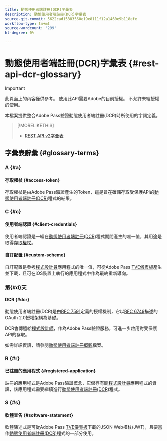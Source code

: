 ```yaml
---
title: 動態使用者端註冊(DCR)字彙表
description: 動態使用者端註冊(DCR)字彙表
source-git-commit: 5622cad15383560e19e8111f12a1460e9b118efe
workflow-type: tm+mt
source-wordcount: '299'
ht-degree: 0%

---
```


# 動態使用者端註冊(DCR)字彙表 {#rest-api-dcr-glossary}

>[!IMPORTANT]
>
> 此頁面上的內容僅供參考。 使用此API需要Adobe的目前授權。 不允許未經授權的使用。

本檔案提供整合Adobe Pass驗證動態使用者端註冊(DCR)時所使用的字詞定義。

>[!MORELIKETHIS]
> 
> * [REST API v2字彙表](/help/authentication/integration-guide-programmers/rest-apis/rest-api-v2/rest-api-v2-glossary.md)

## 字彙表辭彙 {#glossary-terms}

### A {#a}

#### 存取權杖 {#access-token}

存取權杖是由Adobe Pass驗證產生的Token，這是旨在確儲存取受保護API的[動態使用者端註冊(DCR)](#dcr)程式的結果。

### C {#c}

#### 使用者端認證 {#client-credentials}

使用者端認證是一組在[動態使用者端註冊(DCR)](#dcr)程式期間產生的唯一值，其用途是取得[存取權杖](#access-token)。

#### 自訂配置 {#custom-scheme}

自訂配置是參考[程式設計員](/help/authentication/integration-guide-programmers/rest-apis/rest-api-v2/rest-api-v2-glossary.md#programmer)應用程式的唯一值，可從Adobe Pass [TVE儀表板](/help/authentication/integration-guide-programmers/rest-apis/rest-api-v2/rest-api-v2-glossary.md#tve-dashboard)產生並下載，且可在iOS裝置上執行的應用程式中作為最終重新導向。

### 第{#d}天

#### DCR {#dcr}

動態使用者端註冊(DCR)是由[RFC 7591](https://datatracker.ietf.org/doc/html/rfc7591)定義的授權機制，它以[RFC 6749](https://datatracker.ietf.org/doc/html/rfc6749)描述的OAuth 2.0授權架構為基礎。

DCR會傳遞給[程式設計師](/help/authentication/integration-guide-programmers/rest-apis/rest-api-v2/rest-api-v2-glossary.md#programmer)，作為Adobe Pass驗證服務，可進一步啟用對受保護API的存取。

如需詳細資訊，請參閱[動態使用者端註冊概觀](/help/authentication/integration-guide-programmers/rest-apis/rest-api-dcr/dynamic-client-registration-overview.md)檔案。

### R {#r}

#### 已註冊的應用程式 {#registered-application}

註冊的應用程式是Adobe Pass驗證概念，它儲存有關[程式設計員](/help/authentication/integration-guide-programmers/rest-apis/rest-api-v2/rest-api-v2-glossary.md#programmer)應用程式的資訊，該應用程式需要繼續進行[動態使用者端註冊(DCR)](#dcr)程式。

### S {#s}

#### 軟體宣告 {#software-statement}

軟體陳述式是可從Adobe Pass [TVE儀表板](/help/authentication/integration-guide-programmers/rest-apis/rest-api-v2/rest-api-v2-glossary.md#tve-dashboard)下載的JSON Web權杖(JWT)，且要當作[動態使用者端註冊(DCR)](#dcr)程式的一部分使用。
